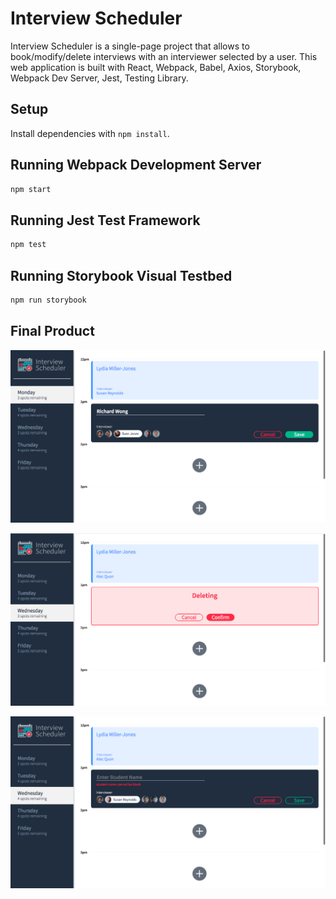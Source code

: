 # Interview Scheduler

Interview Scheduler is a single-page project that allows to book/modify/delete interviews with an interviewer selected by a user. This web application is built with React, Webpack, Babel, Axios, Storybook, Webpack Dev Server, Jest, Testing Library.

## Setup

Install dependencies with `npm install`.

## Running Webpack Development Server

```sh
npm start
```

## Running Jest Test Framework

```sh
npm test
```

## Running Storybook Visual Testbed

```sh
npm run storybook
```

## Final Product

!["Screenshot of input and show forms"](https://github.com/GBiyekenova/scheduler/blob/master/src/docs/appointment-form.png?raw=true)

!["Screenshot of confirm of deletion form"](https://github.com/GBiyekenova/scheduler/blob/master/src/docs/delete-appointment-confirmation.png?raw=true)

!["Screenshot of an error handler for an empty name input field"](https://github.com/GBiyekenova/scheduler/blob/master/src/docs/empty-name-error-handler.png?raw=true)
